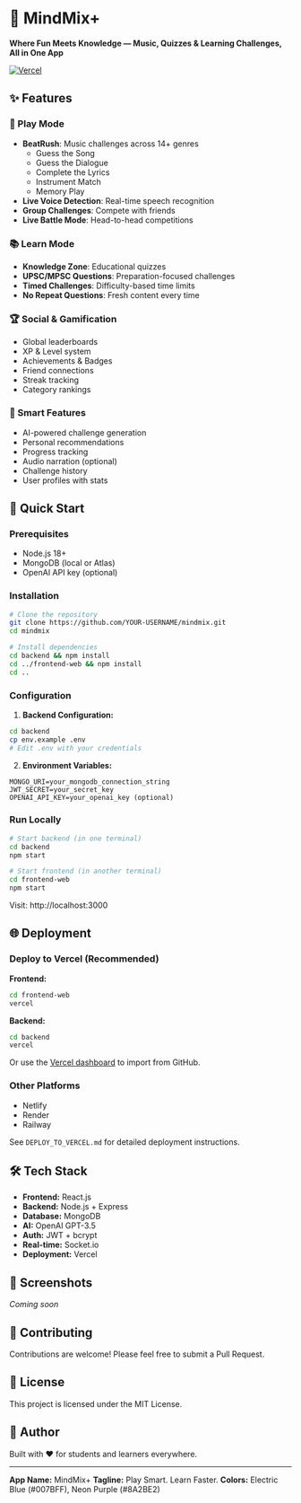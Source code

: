 # 🧠 MindMix+

**Where Fun Meets Knowledge — Music, Quizzes & Learning Challenges, All in One App**

[![Vercel](https://vercelbadge.com)](https://vercel.com/new/clone)

## ✨ Features

### 🎵 Play Mode
- **BeatRush**: Music challenges across 14+ genres
  - Guess the Song
  - Guess the Dialogue
  - Complete the Lyrics
  - Instrument Match
  - Memory Play
- **Live Voice Detection**: Real-time speech recognition
- **Group Challenges**: Compete with friends
- **Live Battle Mode**: Head-to-head competitions

### 📚 Learn Mode
- **Knowledge Zone**: Educational quizzes
- **UPSC/MPSC Questions**: Preparation-focused challenges
- **Timed Challenges**: Difficulty-based time limits
- **No Repeat Questions**: Fresh content every time

### 🏆 Social & Gamification
- Global leaderboards
- XP & Level system
- Achievements & Badges
- Friend connections
- Streak tracking
- Category rankings

### 🎯 Smart Features
- AI-powered challenge generation
- Personal recommendations
- Progress tracking
- Audio narration (optional)
- Challenge history
- User profiles with stats

## 🚀 Quick Start

### Prerequisites
- Node.js 18+
- MongoDB (local or Atlas)
- OpenAI API key (optional)

### Installation

```bash
# Clone the repository
git clone https://github.com/YOUR-USERNAME/mindmix.git
cd mindmix

# Install dependencies
cd backend && npm install
cd ../frontend-web && npm install
cd ..
```

### Configuration

1. **Backend Configuration:**
```bash
cd backend
cp env.example .env
# Edit .env with your credentials
```

2. **Environment Variables:**
```env
MONGO_URI=your_mongodb_connection_string
JWT_SECRET=your_secret_key
OPENAI_API_KEY=your_openai_key (optional)
```

### Run Locally

```bash
# Start backend (in one terminal)
cd backend
npm start

# Start frontend (in another terminal)
cd frontend-web
npm start
```

Visit: http://localhost:3000

## 🌐 Deployment

### Deploy to Vercel (Recommended)

**Frontend:**
```bash
cd frontend-web
vercel
```

**Backend:**
```bash
cd backend
vercel
```

Or use the [Vercel dashboard](https://vercel.com) to import from GitHub.

### Other Platforms
- Netlify
- Render
- Railway

See `DEPLOY_TO_VERCEL.md` for detailed deployment instructions.

## 🛠️ Tech Stack

- **Frontend:** React.js
- **Backend:** Node.js + Express
- **Database:** MongoDB
- **AI:** OpenAI GPT-3.5
- **Auth:** JWT + bcrypt
- **Real-time:** Socket.io
- **Deployment:** Vercel

## 📱 Screenshots

_Coming soon_

## 🤝 Contributing

Contributions are welcome! Please feel free to submit a Pull Request.

## 📄 License

This project is licensed under the MIT License.

## 👤 Author

Built with ❤️ for students and learners everywhere.

---

**App Name:** MindMix+
**Tagline:** Play Smart. Learn Faster.
**Colors:** Electric Blue (#007BFF), Neon Purple (#8A2BE2)
